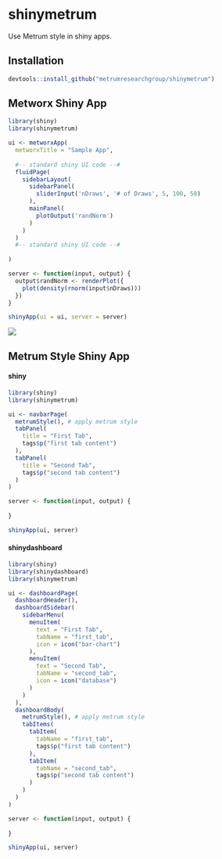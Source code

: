 shinymetrum
===============
Use Metrum style in shiny apps.

## Installation
```R
devtools::install_github("metrumresearchgroup/shinymetrum")
```

## Metworx Shiny App
```R
library(shiny)
library(shinymetrum)

ui <- metworxApp(
  metworxTitle = "Sample App",
  
  #-- standard shiny UI code --#
  fluidPage(    
    sidebarLayout(      
      sidebarPanel(
        sliderInput('nDraws', '# of Draws', 5, 100, 50)
      ),
      mainPanel(
        plotOutput('randNorm')
      )
    )
  )
  #-- standard shiny UI code --#
  
)

server <- function(input, output) {
  output$randNorm <- renderPlot({
    plot(density(rnorm(input$nDraws)))
  })
}

shinyApp(ui = ui, server = server)

```

![](https://raw.githubusercontent.com/metrumresearchgroup/shinymetrum/master/github/screenshots/metworxApp.png)

## Metrum Style Shiny App
#### shiny
```R
library(shiny)
library(shinymetrum)

ui <- navbarPage(
  metrumStyle(), # apply metrum style
  tabPanel(
    title = "First Tab",
    tags$p("first tab content")
  ),
  tabPanel(
    title = "Second Tab",
    tags$p("second tab content")
  )
)

server <- function(input, output) {
  
}

shinyApp(ui, server)

```

#### shinydashboard
```R
library(shiny)
library(shinydashboard)
library(shinymetrum)

ui <- dashboardPage(
  dashboardHeader(),
  dashboardSidebar(
    sidebarMenu(
      menuItem(
        text = "First Tab",
        tabName = "first_tab",
        icon = icon("bar-chart")
      ),
      menuItem(
        text = "Second Tab",
        tabName = "second_tab",
        icon = icon("database")
      )
    )
  ),
  dashboardBody(
    metrumStyle(), # apply metrum style
    tabItems(
      tabItem(
        tabName = "first_tab",
        tags$p("first tab content")
      ),
      tabItem(
        tabName = "second_tab",
        tags$p("second tab content")
      )
    )
  )
)

server <- function(input, output) {
  
}

shinyApp(ui, server)

```
